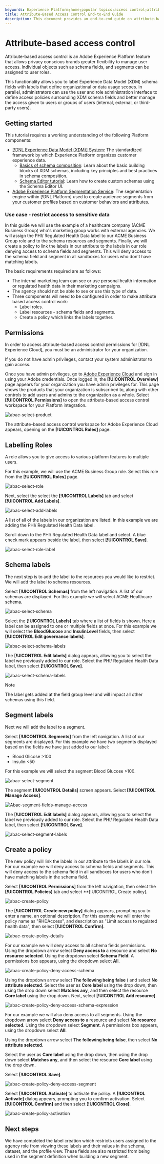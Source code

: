 ```yaml
---
keywords: Experience Platform;home;popular topics;access control;attribute-based access control;
title: Attribute-Based Access Control End-to-End Guide
description: This document provides an end-to-end guide on attribute-based access control in Adobe Experience Platform
---
```

# Attribute-based access control

Attribute-based access control is an Adobe Experience Platform feature that allows privacy conscious brands greater flexibility to manage user access. Individual objects such as schema fields, and segments can be assigned to user roles.

This functionality allows you to label Experience Data Model (XDM) schema fields with labels that define organizational or data usage scopes. In parallel, administrators can use the user and role administration interface to define access policies surrounding XDM schema fields and better manage the access given to users or groups of users (internal, external, or third-party users).

## Getting started

This tutorial requires a working understanding of the following Platform components:

* [[!DNL Experience Data Model (XDM)] System](../../xdm/home.md): The standardized framework by which Experience Platform organizes customer experience data.
  * [Basics of schema composition](../../xdm/schema/composition.md): Learn about the basic building blocks of XDM schemas, including key principles and best practices in schema composition.
  * [Schema Editor tutorial](../../xdm/tutorials/create-schema-ui.md): Learn how to create custom schemas using the Schema Editor UI.
* [Adobe Experience Platform Segmentation Service](../../segmentation/home.md): The segmentation engine within [!DNL Platform] used to create audience segments from your customer profiles based on customer behaviors and attributes.

### Use case - restrict access to sensitive data

In this guide we will use the example of a healthcare company (ACME Business Group) who's marketing group works with external agencies. We will assign the PHI/ Regulated Health Data label to our ACME Business Group role and to the schema resources and segments. Finally, we will create a policy to link the labels in our attribute to the labels in our role denying access to schema fields and segments. This will deny access to the schema field and segment in all sandboxes for users who don't have matching labels.

The basic requirements required are as follows:

* The internal marketing team can see or use personal health information or regulated health data in their marketing campaigns.
* The agency should not be able to see or use this type of data.
* Three components will need to be configured in order to make attribute based access control work:
  * Label roles.
  * Label resources - schema fields and segments.
  * Create a policy which links the labels together.

## Permissions

In order to access attribute-based access control permissions for [!DNL Experience Cloud], you must be an administrator for your organization.

If you do not have admin privileges, contact your system administrator to gain access.

Once you have admin privileges, go to [Adobe Experience Cloud](https://experience.adobe.com/) and sign in using your Adobe credentials. Once logged in, the **[!UICONTROL Overview]** page appears for your organization you have admin privileges for. This page shows the products that your organization is subscribed to, along with other controls to add users and admins to the organization as a whole. Select **[!UICONTROL Permissions]** to open the attribute-based access control workspace for your Platform integration.

![abac-select-product](../images/flac-ui/flac-select-product.png)

The attribute-based access control workspace for Adobe Experience Cloud appears, opening on the **[!UICONTROL Roles]** page.

## Labelling Roles

A role allows you to give access to various platform features to multiple users. 

For this example, we will use the ACME Business Group role. Select this role from the **[!UICONTROL Roles]** page.

![abac-select-role](../images/abac-end-to-end-user-guide/abac-select-role.png)

Next, select the select the **[!UICONTROL Labels]** tab and select **[!UICONTROL Add Labels]**.

![abac-select-add-labels](../images/abac-end-to-end-user-guide/abac-select-add-labels.png)

A list of all of the labels in our organization are listed. In this example we are adding the PHI/ Regulated Health Data label.

Scroll down to the PHI/ Regulated Health Data label and select. A blue check mark appears beside the label, then select **[!UICONTROL Save]**.

![abac-select-role-label](../images/abac-end-to-end-user-guide/abac-select-role-label.png)

## Schema labels

The next step is to add the label to the resources you would like to restrict. We will add the label to schema resources.

Select **[!UICONTROL Schemas]** from the left navigation. A list of our schemas are displayed. For this example we will select ACME Healthcare schema.

![abac-select-schema](../images/abac-end-to-end-user-guide/abac-select-schema.png)

Select the **[!UICONTROL Labels]** tab where a list of fields is shown. Here a label can be assigned to one or multiple fields at once. For this example we will select the **BloodGlucose** and **InsulinLevel** fields, then select **[!UICONTROL Edit governance labels]**.

![abac-select-schema-labels](../images/abac-end-to-end-user-guide/abac-select-schema-labels-tab.png)

The **[!UICONTROL Edit labels]** dialog appears, allowing you to select the label we previously added to our role. Select the PHI/ Regulated Health Data label, then select **[!UICONTROL Save]**.

![abac-select-schema-labels](../images/abac-end-to-end-user-guide/abac-select-schema-labels.png)

>[!NOTE] 
>
>The label gets added at the field group level and will impact all other schemas using this field.

## Segment labels

Next we will add the label to a segment. 

Select **[!UICONTROL Segments]** from the left navigation. A list of our segments are displayed. For this example we have two segments displayed based on the fields we have just added to our label:

* Blood Glicose >100
* Insulin <50

For this example we will select the segment Blood Glucose >100. 

![abac-select-segment](../images/abac-end-to-end-user-guide/abac-select-segment.png)

The segment **[!UICONTROL Details]** screen appears. Select **[!UICONTROL Manage Access]**.

![Abac-segment-fields-manage-access](../images/abac-end-to-end-user-guide/abac-segment-fields-manage-access.png)

The **[!UICONTROL Edit labels]** dialog appears, allowing you to select the label we previously added to our role. Select the PHI/ Regulated Health Data label, then select **[!UICONTROL Save]**.

![abac-select-segment-labels](../images/abac-end-to-end-user-guide/abac-select-segment-labels.png)

## Create a policy

The new policy will link the labels in our attribute to the labels in our role. For our example we will deny access to schema fields and segments. This will deny access to the schema field in all sandboxes for users who don't have matching labels in the schema field.

Select **[!UICONTROL Permissions]** from the left navigation, then select the **[!UICONTROL Policies]** tab and select **[!UICONTROL Create policy].

![abac-create-policy](../images/abac-end-to-end-user-guide/abac-create-policy.png)

The **[!UICONTROL Create new policy]** dialog appears, prompting you to enter a name, an optional description. For this example we will enter the policy name as "RHDAccess", and description as "Limit access to regulated health data", then select **[!UICONTROL Confirm]**.

![abac-create-policy-details](../images/abac-end-to-end-user-guide/abac-create-policy-details.png)

For our example we will deny access to all schema fields permissions. Using the dropdown arrow select **Deny access to** a resource and select **No resource selected**. Using the dropdown select **Schema Field**. A permissions box appears, using the dropdown select **All**.

![abac-create-policy-deny-access-schema](../images/abac-end-to-end-user-guide/abac-create-policy-deny-access-schema.png)

Using the dropdown arrow select **The following being false** ) and select **No attribute selected**. Select the user as **Core label** using the drop down, then using the drop down select **Matches any**, and then select the resource **Core label** using the drop down. Next, select **[!UICONTROL Add resource]**.

![abac-create-policy-deny-access-schema-expression](../images/abac-end-to-end-user-guide/abac-create-policy-deny-access-schema-expression.png)

For our example we will also deny access to all segments. Using the dropdown arrow select **Deny access to** a resource and select **No resource selected**. Using the dropdown select **Segment**. A permissions box appears, using the dropdown select **All**.

Using the dropdown arrow select **The following being false**, then select **No attribute selected**. 

Select the user as **Core label** using the drop down, then using the drop down select **Matches any**, and then select the resource **Core label** using the drop down. 

Select **[!UICONTROL Save]**.

![abac-create-policy-deny-access-segment](../images/abac-end-to-end-user-guide/abac-create-policy-deny-access-segment.png)

Select **[!UICONTROL Activate]** to activate the policy. A **[!UICONTROL Activate]** dialog appears, prompting you to confirm activation. Select **[!UICONTROL Confirm]** and then select **[!UICONTROL Close]**.

![abac-create-policy-activation](../images/abac-end-to-end-user-guide/abac-create-policy-activation.png)

## Next steps

We have completed the label creation which restricts users assigned to the agency role from viewing these labels and their values in the schema, dataset, and the profile view. These fields are also restricted from being used in the segment definition when building a new segment.
